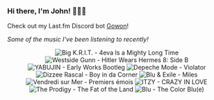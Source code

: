 ### Hi there, I'm John! 🏄🏻‍♂️

Check out my Last.fm Discord bot [Gowon](http://gowon.ca)!

_Some of the music I've been listening to recently!_


<!-- lastfm -->
<p align="center"><img src="https://lastfm.freetls.fastly.net/i/u/64s/ceb2982a2dfc2b308a79ab0347d022ec.jpg" title="Big K.R.I.T. - 4eva Is a Mighty Long Time"> <img src="https://lastfm.freetls.fastly.net/i/u/64s/58e3d9a311b936d40ceca1309cf6f90a.jpg" title="Westside Gunn - Hitler Wears Hermes 8: Side B"> <img src="https://lastfm.freetls.fastly.net/i/u/64s/01347d21d664fa8058f796ce078957e5.jpg" title="YABUJIN - Early Works Bootleg"> <img src="https://lastfm.freetls.fastly.net/i/u/64s/6ce426273e3e42afc2cda381a14912b0.png" title="Depeche Mode - Violator"> <img src="https://lastfm.freetls.fastly.net/i/u/64s/96cd874e4bc24e08b7b0862cb95a3b27.png" title="Dizzee Rascal - Boy in da Corner"> <img src="https://lastfm.freetls.fastly.net/i/u/64s/e87ebcb7be969422a60bb18ead4c6196.jpg" title="Blu & Exile - Miles"> <img src="https://lastfm.freetls.fastly.net/i/u/64s/942da94961c1392e2af6858f87b48baf.jpg" title="Vendredi sur Mer - Premiers émois"> <img src="https://lastfm.freetls.fastly.net/i/u/64s/f91b3fbced0e0c81b30e78783f323eb0.jpg" title="ITZY - CRAZY IN LOVE"> <img src="https://lastfm.freetls.fastly.net/i/u/64s/a701147934594475c460612e9639cd06.png" title="The Prodigy - The Fat of the Land"> <img src="https://lastfm.freetls.fastly.net/i/u/64s/29e8b0ee8b3e5a5d491190939168ea9c.jpg" title="Blu - The Color Blu(e)"> </p>

